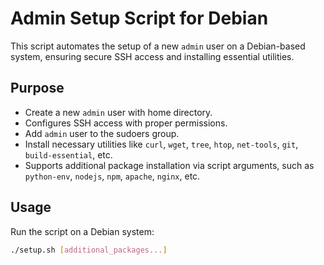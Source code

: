 # Admin Setup Script for Debian

This script automates the setup of a new `admin` user on a Debian-based system, ensuring secure SSH access and installing essential utilities.

## Purpose

- Create a new `admin` user with home directory.
- Configures SSH access with proper permissions.
- Add `admin` user to the sudoers group.
- Install necessary utilities like `curl`, `wget`, `tree`, `htop`, `net-tools`, `git`, `build-essential`, etc.
- Supports additional package installation via script arguments, such as `python-env`, `nodejs`, `npm`, `apache`, `nginx`, etc.

## Usage

Run the script on a Debian system:

```bash
./setup.sh [additional_packages...]
```
